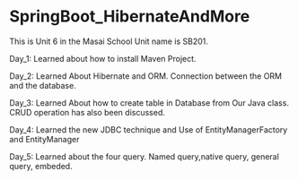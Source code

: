 # SpringBoot_HibernateAndMore
This is Unit 6 in the Masai School
Unit name is SB201.

Day_1:
Learned about how to install Maven Project.

Day_2:
Learned About Hibernate and ORM.
Connection between the ORM and the database.

Day_3:
Learned About how to create table in Database from Our Java class.
CRUD operation has also been discussed.

Day_4:
Learned the new JDBC technique
and Use of EntityManagerFactory and EntityManager

Day_5:
Learned about the four query.
Named query,native query, general query, embeded.
